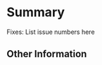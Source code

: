 # Summary

<!-- Provide a general description of the code changes in your pull request. -->

Fixes: List issue numbers here

## Other Information

<!-- If there is anything else that is relevant to your pull request include that information here. Thank you for contributing to asdf! -->
